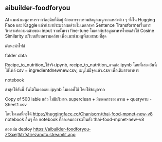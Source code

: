 ## aibuilder-foodforyou

AI แนะนำเมนูอาหารจากวัตถุดิบที่มีอยู่ ด้วยการรวบรวมข้อมูลเมนูจากแหล่งต่าง ๆ ทั้งใน Hugging Face และ Kaggle แล้วนำมาประมวลผลด้วยโมเดลภาษา Sentence Transformerในการวิเคราะห์ความคล้ายของ input จากนั้นเรา fine-tune โมเดลกับข้อมูลอาหารไทยแล้วใช้ Cosine Similarity เปรียบเทียบความคล้าย เพื่อแนะนำเมนูที่เหมาะสมที่สุด

#แนะนำไฟล์

folder data 

Recipe_to_nutrition_ใช้จริง.ipynb, recipe_to_nutrition_ภาคต่อ.ipynb โดยทั้งสองอันนี้ใช้ไฟล์ csv = ingredientdnewnew.csv, เมนูไม่มีจุดแล้ว.csv เพื่อเติมสารอาหาร

notebook

ล่าสุดใช้อันนี้ รันได้โมเดลเลย.ipynb โมเดลที่ใช้ โดยใช้ข้อมูลจาก

Copy of 500 lable แล้ว ไม่มีปริมาณ superclean + มีของคาวของหวาน + queryครบ - Sheet1.csv

โดยโมเดลนี้จะได้ https://huggingface.co/Chanisorn/thai-food-mpnet-new-v8
notebook อื่นๆ คือ notebook ที่ลองจนกว่าจะเป็นตัว thai-food-mpnet-new-v8

ลองเล่น deploy https://aibuilder-foodforyou-zf3xejfktrfstrjezanotx.streamlit.app
